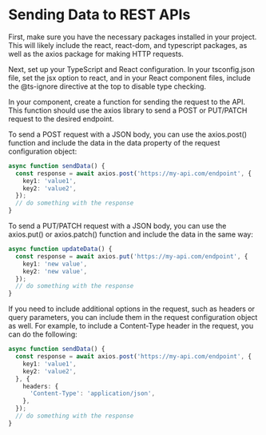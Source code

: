 # Sending Data to REST APIs

First, make sure you have the necessary packages installed in your project. This will likely include the react, react-dom, and typescript packages, as well as the axios package for making HTTP requests.

Next, set up your TypeScript and React configuration. In your tsconfig.json file, set the jsx option to react, and in your React component files, include the @ts-ignore directive at the top to disable type checking.

In your component, create a function for sending the request to the API. This function should use the axios library to send a POST or PUT/PATCH request to the desired endpoint.

To send a POST request with a JSON body, you can use the axios.post() function and include the data in the data property of the request configuration object:

```Typescript
async function sendData() {
  const response = await axios.post('https://my-api.com/endpoint', {
    key1: 'value1',
    key2: 'value2',
  });
  // do something with the response
}
```

To send a PUT/PATCH request with a JSON body, you can use the axios.put() or axios.patch() function and include the data in the same way:

```Typescript
async function updateData() {
  const response = await axios.put('https://my-api.com/endpoint', {
    key1: 'new value',
    key2: 'new value',
  });
  // do something with the response
}
```

If you need to include additional options in the request, such as headers or query parameters, you can include them in the request configuration object as well. For example, to include a Content-Type header in the request, you can do the following:
```Typescript
async function sendData() {
  const response = await axios.post('https://my-api.com/endpoint', {
    key1: 'value1',
    key2: 'value2',
  }, {
    headers: {
      'Content-Type': 'application/json',
    },
  });
  // do something with the response
}
```